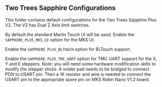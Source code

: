 ## Two Trees Sapphire Configurations

This folder contains default configurations for the Two Trees Sapphire Plus V2. The V2 has Dual Z Axis limit switches.

By default the standard Marlin Touch UI will be used. Enable the `SAPPHIRE_PLUS_MKS_UI` option for the MKS UI.

Enable the `SAPPHIRE_PLUS_BLTOUCH` option for BLTouch support.

Enable the `SAPPHIRE_PLUS_TMC_UART` option for TMC UART support for the X, Y and E steppers. Note: you will need some hardware modification skills to modify the stepper sticks. A solder pad needs to be bridged to connect PDN to USART pin. Then a 1K resistor and wire is needed to connect the USART pin to the appropriate spare pin on MKS Robin Nano V1.2 board.
